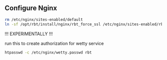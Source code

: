 ## Configure Nginx
```bash
rm /etc/nginx/sites-enabled/default
ln -sf /opt/rbt/install/nginx/rbt_force_ssl /etc/nginx/sites-enabled/rbt
```

!!! EXPERIMENTALLY !!!

run this to create authorization for wetty service

```bash
htpasswd -c /etc/nginx/wetty.passwd rbt
```
